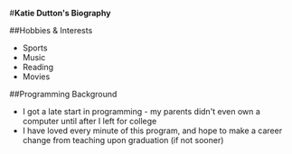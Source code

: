 #**Katie Dutton's Biography**

##Hobbies & Interests
  * Sports
  * Music
  * Reading
  * Movies

##Programming Background
  * I got a late start in programming - my parents didn't even own a computer until after I left for college
  * I have loved every minute of this program, and hope to make a career change from teaching upon graduation (if not sooner)